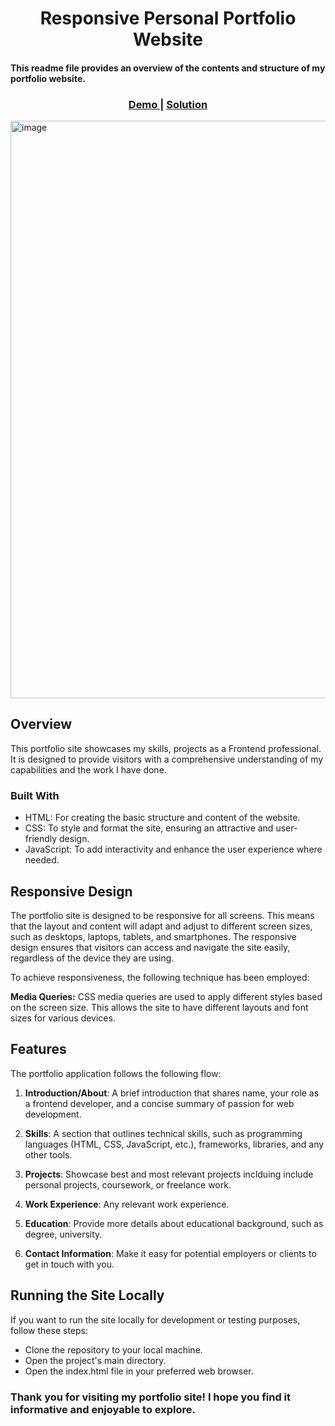 

<h1 align="center">Responsive Personal Portfolio Website</h1>
<h4>This readme file provides an overview of the contents and structure of my portfolio website.</h4>
<div align="center">
  <h3>
    <a href="https://gayathri1462.github.io/Gayathri_Portfolio/" target="_blank" rel=“noreferrer”>
      Demo
    </a>
    <span> | </span>
    <a href="https://github.com/gayathri1462/Gayathri_Portfolio" target="_blank" rel=“noreferrer”>
      Solution
    </a>
  </h3>
</div>

<!-- OVERVIEW -->
<img width="924" alt="image" src="https://github.com/gayathri1462/Gayathri_Portfolio/assets/42805318/1a8076f5-8c06-4315-b095-8639ec3e89bd">

## Overview
<p>This portfolio site showcases my skills, projects as a Frontend professional. It is designed to provide visitors with a comprehensive understanding of my capabilities and the work I have done.</p>

### Built With
- HTML: For creating the basic structure and content of the website.
- CSS: To style and format the site, ensuring an attractive and user-friendly design.
- JavaScript: To add interactivity and enhance the user experience where needed.

## Responsive Design
The portfolio site is designed to be responsive for all screens. This means that the layout and content will adapt and adjust to different screen sizes, such as desktops, laptops, tablets, and smartphones. The responsive design ensures that visitors can access and navigate the site easily, regardless of the device they are using.

To achieve responsiveness, the following technique has been employed:

**Media Queries:** CSS media queries are used to apply different styles based on the screen size. This allows the site to have different layouts and font sizes for various devices.

## Features

The portfolio application follows the following flow:

1. **Introduction/About**: A brief introduction that shares name, your role as a frontend developer, and a concise summary of passion for web development.

2. **Skills**: A section that outlines technical skills, such as programming languages (HTML, CSS, JavaScript, etc.), frameworks, libraries, and any other tools.

3. **Projects**: Showcase best and most relevant projects inclduing include personal projects, coursework, or freelance work.

4. **Work Experience**: Any relevant work experience.

5. **Education**: Provide more details about educational background, such as degree, university.

6. **Contact Information**: Make it easy for potential employers or clients to get in touch with you. 
   
## Running the Site Locally
If you want to run the site locally for development or testing purposes, follow these steps:
- Clone the repository to your local machine.
- Open the project's main directory.
- Open the index.html file in your preferred web browser.

### Thank you for visiting my portfolio site! I hope you find it informative and enjoyable to explore.
